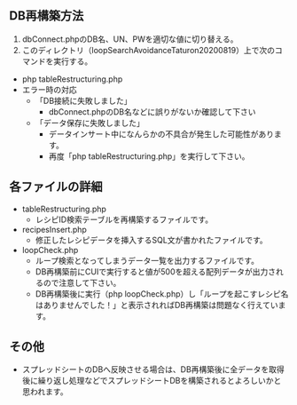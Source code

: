## DB再構築方法
1. dbConnect.phpのDB名、UN、PWを適切な値に切り替える。
2. このディレクトリ（loopSearchAvoidanceTaturon20200819）上で次のコマンドを実行する。
  - php tableRestructuring.php
  - エラー時の対応
    - 「DB接続に失敗しました」
      - dbConnect.phpのDB名などに誤りがないか確認して下さい
    - 「データ保存に失敗しました」
      - データインサート中になんらかの不具合が発生した可能性があります。
      - 再度「php tableRestructuring.php」を実行して下さい。
## 各ファイルの詳細
- tableRestructuring.php
  - レシピID検索テーブルを再構築するファイルです。
- recipesInsert.php
  - 修正したレシピデータを挿入するSQL文が書かれたファイルです。
- loopCheck.php
  - ループ検索となってしまうデータ一覧を出力するファイルです。
  - DB再構築前にCUIで実行すると値が500を超える配列データが出力されるので注意して下さい。
  - DB再構築後に実行（php loopCheck.php）し「ループを起こすレシピ名はありませんでした！」と表示されればDB再構築は問題なく行えています。
## その他
- スプレッドシートのDBへ反映させる場合は、DB再構築後に全データを取得後に繰り返し処理などでスプレッドシートDBを構築されるとよろしいかと思われます。
